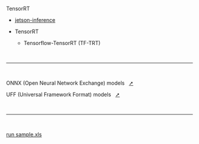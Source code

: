 
TensorRT

- [jetson-inference](./jetsion%20inference.md)

- TensorRT
    - Tensorflow-TensorRT (TF-TRT)


</br>

---

</br>

ONNX (Open Neural Network Exchange) models &nbsp;&nbsp;[➚](https://github.com/onnx/models)

UFF (Universal Framework Format) models &nbsp;&nbsp;[➚](https://www.google.com/search?q=UFF+model&rlz=1C1GCEU_zh-TWTW892TW892&sxsrf=AOaemvK72fkSBvgvA_88mwgtYcKyHr861g%3A1630316348948&ei=PKcsYc6aOaGUmAXh7rboCA&oq=UFF+model&gs_lcp=Cgdnd3Mtd2l6EAMyBggjECcQEzIECAAQCjIECAAQCjIGCAAQBxAeMggIABAHEAoQHjIICAAQBxAKEB4yCAgAEAcQChAeMggIABAHEAoQHjIICAAQBxAKEB4yCAgAEAcQChAeSgQIQRgAUKDlEVig5RFgjukRaABwAHgAgAEyiAEykgEBMZgBAKABAcABAQ&sclient=gws-wiz&ved=0ahUKEwjOqObWudjyAhUhCqYKHWG3DY0Q4dUDCA4&uact=5)

</br>

---

</br>

[run sample.xls](./assets/run%20sample.xls)